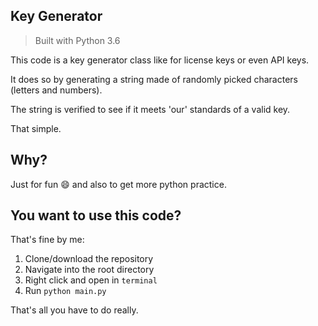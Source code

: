 ## Key Generator
> Built with Python 3.6

This code is a key generator class like for license keys or even API keys.

It does so by generating a string made of randomly picked characters (letters and numbers).

The string is verified to see if it meets 'our' standards of a valid key.

That simple.

## Why?
Just for fun :smile: and also to get more python practice.

## You want to use this code?
That's fine by me:
1. Clone/download the repository
2. Navigate into the root directory
3. Right click and open in `terminal`
4. Run `python main.py`

That's all you have to do really.


